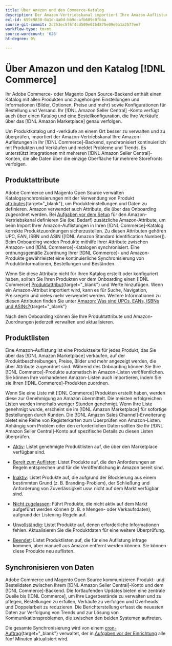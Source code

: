 ```yaml
---
title: Über Amazon und den Commerce-Katalog
description: Der Amazon-Vertriebskanal importiert Ihre Amazon-Auflistungen in Ihr Commerce-Backend und synchronisiert sie kontinuierlich mit Produkten und Verkäufen.
exl-id: 659c9830-0a1d-4a0d-bb9c-afb609c0fbba
source-git-commit: 2c753ec5f6f4cd509e61b4875e09e9a1a2577ee7
workflow-type: tm+mt
source-wordcount: '626'
ht-degree: 0%

---
```


# Über Amazon und den Katalog [!DNL Commerce]

Ihr Adobe Commerce- oder Magento Open Source-Backend enthält einen Katalog mit allen Produkten und zugehörigen Einstellungen und Informationen (Bilder, Optionen, Preise und mehr) sowie Konfigurationen für Bestellung und Versand. Ihr [!DNL Amazon Seller Central] -Konto verfügt auch über einen Katalog und eine Bestellkonfiguration, die Ihre Verkäufe über das [!DNL Amazon Marketplace] genau verfolgen.

Um Produktkatalog und -verkäufe an einem Ort besser zu verwalten und zu überprüfen, importiert der Amazon-Vertriebskanal Ihre Amazon-Auflistungen in Ihr [!DNL Commerce]-Backend, synchronisiert kontinuierlich mit Produkten und Verkäufen und meldet Probleme und Trends. Es unterstützt Integrationen mit mehreren [!DNL Amazon Seller Central]-Konten, die alle Daten über die einzige Oberfläche für mehrere Storefronts verfolgen.

## Produktattribute

Adobe Commerce und Magento Open Source verwalten Katalogsynchronisierungen mit der Verwendung von Produkt [attributes](https://docs.magento.com/user-guide/catalog/product-attributes.html){target=&quot;_blank&quot;}, um Produkteinstellungen und Daten zu definieren. Amazon verwendet auch Attribute, die über das Onboarding zugeordnet werden. Bei [Aufgaben vor dem Setup](./amazon-pre-setup-tasks.md) für den Amazon-Vertriebskanal definieren Sie (bei Bedarf) zusätzliche Amazon-Attribute, um beim Import Ihrer Amazon-Auflistungen in Ihren [!DNL Commerce]-Katalog korrekte Produktzuordnungen sicherzustellen. Zu diesen Attributen gehören UPC, EAN, ISBN und ASIN ([!DNL Amazon Standard Identification Number]). Beim Onboarding werden Produkte mithilfe Ihrer Attribute zwischen Amazon- und [!DNL Commerce]-Katalogen synchronisiert. Eine ordnungsgemäße Zuordnung Ihrer [!DNL Commerce]- und Amazon-Produkte gewährleistet eine kontinuierliche Synchronisierung von Produktinformationen, Bestellungen und Beständen.

Wenn Sie diese Attribute nicht für Ihren Katalog erstellt oder konfiguriert haben, sollten Sie Ihren Produkten vor dem Onboarding einen [!DNL Commerce] [Produktattribut](https://docs.magento.com/user-guide/catalog/product-attributes.html){target=&quot;_blank&quot;} und Werte hinzufügen. Wenn ein Amazon-Attribut importiert wird, kann es für Suche, Navigation, Preisregeln und vieles mehr verwendet werden. Weitere Informationen zu diesen Attributen finden Sie unter [Amazon: Was sind UPCs, EANs, ISBNs und ASINs?](https://www.amazon.com/gp/seller/asin-upc-isbn-info.html){target=&quot;_blank&quot;}

Nach dem Onboarding können Sie Ihre Produktattribute und Amazon-Zuordnungen jederzeit verwalten und aktualisieren.

## Produktlisten

Eine Amazon-Auflistung ist eine Produktseite für jedes Produkt, das Sie über das [!DNL Amazon Marketplace] verkaufen, auf der Produktbeschreibungen, Preise, Bilder und mehr angezeigt werden, die über Attribute zugeordnet sind. Während des Onboarding können Sie Ihre [!DNL Commerce]-Produkte automatisch in Amazon-Listen veröffentlichen. Sie können Ihre vorhandenen Amazon-Listen auch importieren, indem Sie sie Ihren [!DNL Commerce]-Produkten zuordnen.

Wenn Sie eine Liste mit [!DNL Commerce] Produkten erstellt haben, werden diese zur Genehmigung an Amazon übermittelt. Die meisten erfolgreichen Listen werden innerhalb weniger Stunden genehmigt. Wenn Ihre Liste genehmigt wurde, erscheint sie im [!DNL Amazon Marketplace] für sofortige Bestellungen durch Kunden. Die [!DNL Amazon Sales Channel]-Erweiterung bietet eine Reihe von Registerkarten zum Überprüfen von Amazon-Listen. Abhängig vom Problem oder den erforderlichen Daten sollten Sie Ihr [!DNL Amazon Seller Central]-Konto auf spezifische Details zu diesen Listen überprüfen.

- [Aktiv](./active-listings.md): Listet genehmigte Produktlisten auf, die über den Marketplace verfügbar sind.

- [Bereit zum Auflisten](./ready-to-list.md): Listet Produkte auf, die den Anforderungen an Regeln entsprechen und für die Veröffentlichung in Amazon bereit sind.

- [Inaktiv](./inactive-listings.md): Listet Produkte auf, die aufgrund der Blockierung aus einem bestimmten Grund (z. B. Branding-Problem), der Schließung und Anforderung von Zuverlässigkeit usw. nicht auf dem Markt verfügbar sind.

- [Nicht zugelassen](./ineligible-listings.md): Führt Produkte, die nicht aktiv auf dem Markt aufgeführt werden können (z. B.  `0` Mengen- oder Verkaufsdaten), aufgrund der Listening-Regeln auf.

- [Unvollständig](./incomplete-listings.md): Listet Produkte auf, denen erforderliche Informationen fehlen. Aktualisieren Sie die Produktdaten für eine weitere Überprüfung.

- [Beendet](./ended-listings.md): Listet Produktlisten auf, die für eine Auflistung infrage kommen, aber manuell aus Amazon entfernt werden können. Sie können diese Produkte neu auflisten.

## Synchronisieren von Daten

Adobe Commerce und Magento Open Source kommunizieren Produkt- und Bestelldaten zwischen Ihrem [!DNL Amazon Seller Central]-Konto und dem [!DNL Commerce]-Backend. Die fortlaufenden Updates bieten eine zentrale Quelle bis [!DNL Commerce], um Ihre Lagerbestände zu verwalten und zu pflegen, Bestellungen zu erfüllen, Verkäufe zu verfolgen und Overheads und Doppelarbeit zu reduzieren. Die Berichterstellung erfasst die neuesten Daten zur Verfolgung von Trends und zur Lösung von Kommunikationsproblemen, die zwischen den beiden Systemen auftreten.

Die gesamte Synchronisierung wird von einem [cron-Auftrag](https://docs.magento.com/user-guide/system/cron.html){target=&quot;_blank&quot;} verwaltet, der in [Aufgaben vor der Einrichtung](./amazon-pre-setup-tasks.md) alle fünf Minuten aktualisiert wird.
